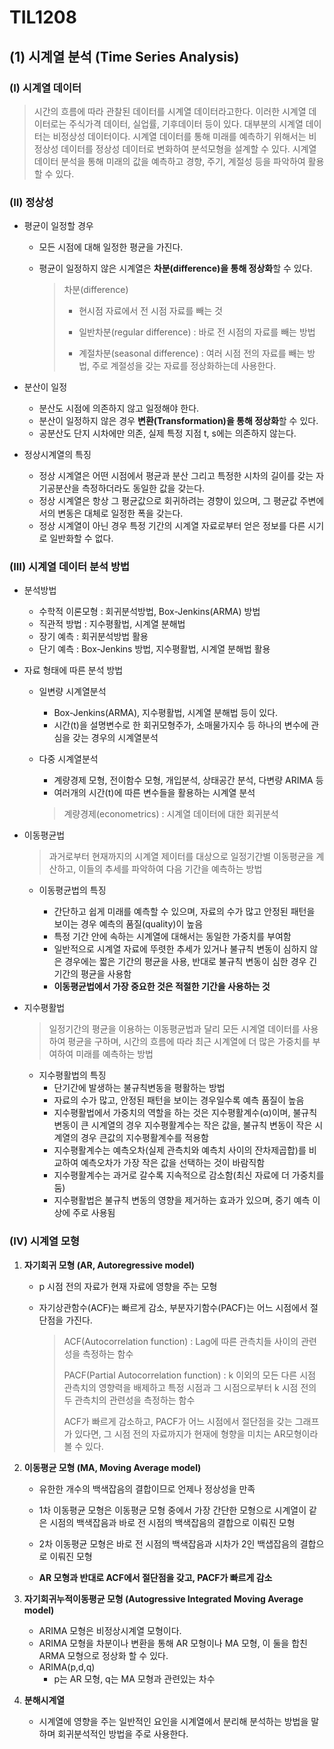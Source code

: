 # TIL1208

## (1) 시계열 분석 (Time Series Analysis)

### (I) 시계열 데이터

> 시간의 흐름에 따라 관찰된 데이터를 시계열 데이터라고한다. 이러한 시계열 데이터로는 주식가격 데이터, 실업률, 기후데이터 등이 있다. 대부분의 시계열 데이터는 비정상성 데이터이다. 시계열 데이터를 통해 미래를 예측하기 위해서는 비정상성 데이터를 정상성 데이터로 변화하여 분석모형을 설계할 수 있다. 시계열 데이터 분석을 통해 미래의 값을 예측하고 경향, 주기, 계절성 등을 파악하여 활용할 수 있다.



### (II) 정상성

- 평균이 일정할 경우
  - 모든 시점에 대해 일정한 평균을 가진다.

  - 평균이 일정하지 않은 시계열은 **차분(difference)을 통해 정상화**할 수 있다.

    > 차분(difference)
    >
    > - 현시점 자료에서 전 시점 자료를 빼는 것
    >
    > - 일반차분(regular difference) : 바로 전 시점의 자료를 빼는 방법
    > - 계절차분(seasonal difference) : 여러 시점 전의 자료를 빼는 방법, 주로 계절성을 갖는 자료를 정상화하는데 사용한다.

    

- 분산이 일정
  - 분산도 시점에 의존하지 않고 일정해야 한다.
  - 분산이 일정하지 않은 경우 **변환(Transformation)을 통해 정상화**할 수 있다.
  - 공분산도 단지 시차에만 의존, 실제 특정 지점 t, s에는 의존하지 않는다.

  

- 정상시계열의 특징
  - 정상 시계열은 어떤 시점에서 평균과 분산 그리고 특정한 시차의 길이를 갖는 자기공분산을 측정하더라도 동일한 값을 갖는다.
  - 정상 시계열은 항상 그 평균값으로 회귀하려는 경향이 있으며, 그 평균값 주변에서의 변동은 대체로 일정한 폭을 갖는다.
  - 정상 시계열이 아닌 경우 특정 기간의 시계열 자료로부터 얻은 정보를 다른 시기로 일반화할 수 없다.



### (III) 시계열 데이터 분석 방법

- 분석방법
  - 수학적 이론모형 : 회귀분석방법, Box-Jenkins(ARMA) 방법
  - 직관적 방법 : 지수평활법, 시계열 분해법
  - 장기 예측 : 회귀분석방법 활용
  - 단기 예측 : Box-Jenkins 방법, 지수평활법, 시계열 분해법 활용

  

- 자료 형태에 따른 분석 방법
  - 일변량 시계열분석

    - Box-Jenkins(ARMA), 지수평활법, 시계열 분해법 등이 있다.
    - 시간(t)을 설명변수로 한 회귀모형주가, 소매물가지수 등 하나의 변수에 관심을 갖는 경우의 시계열분석

  - 다중 시계열분석

    - 계량경제 모형, 전이함수 모형, 개입분석, 상태공간 분석, 다변량 ARIMA 등
    - 여러개의 시간(t)에 따른 변수들을 활용하는 시계열 분석

    > 계량경제(econometrics) : 시계열 데이터에 대한 회귀분석

    

- 이동평균법

  > 과거로부터 현재까지의 시계열 제이터를 대상으로 일정기간별 이동평균을 계산하고, 이들의 추세를 파악하여 다음 기간을 예측하는 방법

  - 이동평균법의 특징

    - 간단하고 쉽게 미래를 예측할 수 있으며, 자료의 수가 많고 안정된 패턴을 보이는 경우 예측의 품질(quality)이 높음
    - 특정 기간 안에 속하는 시계열에 대해서는 동일한 가중치를 부여함
    - 일반적으로 시계열 자료에 뚜렷한 추세가 있거나 불규칙 변동이 심하지 않은 경우에는 짧은 기간의 평균을 사용, 반대로 불규칙 변동이 심한 경우 긴 기간의 평균을 사용함
    - **이동평균법에서 가장 중요한 것은 적절한 기간을 사용하는 것**

    

- 지수평활법

  > 일정기간의 평균을 이용하는 이동평균법과 달리 모든 시계열 데이터를 사용하여 평균을 구하며, 시간의 흐름에 따라 최근 시계열에 더 많은 가중치를 부여하여 미래를 예측하는 방법

  - 지수평활법의 특징
    - 단기간에 발생하는 불규칙변동을 평활하는 방법
    - 자료의 수가 많고, 안정된 패턴을 보이는 경우일수록 예측 품질이 높음
    - 지수평활법에서 가중치의 역할을 하는 것은 지수평활계수(α)이며, 불규칙 변동이 큰 시계열의 경우 지수평활계수는 작은 값을, 불규칙 변동이 작은 시계열의 경우 큰값의 지수평활계수를 적용함
    - 지수평활계수는 예측오차(실제 관측치와 예측치 사이의 잔차제곱합)를 비교하여 예측오차가 가장 작은 값을 선택하는 것이 바람직함
    - 지수평활계수는 과거로 갈수록 지속적으로 감소함(최신 자료에 더 가중치를 둠)
    - 지수평활법은 불규칙 변동의 영향을 제거하는 효과가 있으며, 중기 예측 이상에 주로 사용됨



### (IV) 시계열 모형

1. **자기회귀 모형 (AR, Autoregressive model)**

   - p 시점 전의 자료가 현재 자료에 영향을 주는 모형

   - 자기상관함수(ACF)는 빠르게 감소, 부분자기함수(PACF)는 어느 시점에서 절단점을 가진다.

     > ACF(Autocorrelation function) : Lag에 따른 관측치들 사이의 관련성을 측정하는 함수
     >
     > PACF(Partial Autocorrelation function) : k 이외의 모든 다른 시점 관측치의 영향력을 배제하고 특정 시점과 그 시점으로부터 k 시점 전의 두 관측치의 관련성을 측정하는 함수
     >
     > ACF가 빠르게 감소하고, PACF가 어느 시점에서 절단점을 갖는 그래프가 있다면, 그 시점 전의 자료까지가 현재에 형향을 미치는 AR모형이라 볼 수 있다.



2. **이동평균 모형 (MA, Moving Average model)**

   - 유한한 개수의 백색잡음의 결합이므로 언제나 정상성을 만족
   - 1차 이동평균 모형은 이동평균 모형 중에서 가장 간단한 모형으로 시계열이 같은 시점의 백색잡음과 바로 전 시점의 백색잡음의 결합으로 이뤄진 모형

   - 2차 이동평균 모형은 바로 전 시점의 백색잡음과 시차가 2인 백샙잡음의 결합으로 이뤄진 모형
   - **AR 모형과 반대로 ACF에서 절단점을 갖고, PACF가 빠르게 감소**



3. **자기회귀누적이동평균 모형 (Autogressive Integrated Moving Average model)**
   - ARIMA 모형은 비정상시계열 모형이다.
   - ARIMA 모형을 차분이나 변환을 통해 AR 모형이나 MA 모형, 이 둘을 합친 ARMA 모형으로 정상화 할 수 있다.
   - ARIMA(p,d,q)
     - p는 AR 모형, q는 MA 모형과 관련있는 차수



4. **분해시계열**
   - 시계열에 영향을 주는 일반적인 요인을 시계열에서 분리해 분석하는 방법을 말하며 회귀분석적인 방법을 주로 사용한다.
